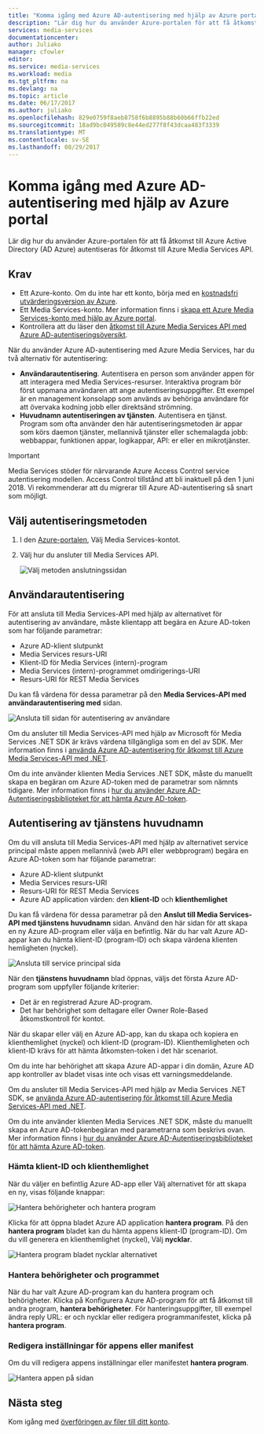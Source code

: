 ```yaml
---
title: "Komma igång med Azure AD-autentisering med hjälp av Azure portal | Microsoft Docs"
description: "Lär dig hur du använder Azure-portalen för att få åtkomst till Azure Active Directory (AD Azure) autentisering om du vill använda Azure Media Services API."
services: media-services
documentationcenter: 
author: Juliako
manager: cfowler
editor: 
ms.service: media-services
ms.workload: media
ms.tgt_pltfrm: na
ms.devlang: na
ms.topic: article
ms.date: 06/17/2017
ms.author: juliako
ms.openlocfilehash: 829e0759f8aeb8758f6b8895b88b60b66ffb22ed
ms.sourcegitcommit: 18ad9bc049589c8e44ed277f8f43dcaa483f3339
ms.translationtype: MT
ms.contentlocale: sv-SE
ms.lasthandoff: 08/29/2017
---
```

# <a name="get-started-with-azure-ad-authentication-by-using-the-azure-portal"></a>Komma igång med Azure AD-autentisering med hjälp av Azure portal

Lär dig hur du använder Azure-portalen för att få åtkomst till Azure Active Directory (AD Azure) autentiseras för åtkomst till Azure Media Services API.

## <a name="prerequisites"></a>Krav

- Ett Azure-konto. Om du inte har ett konto, börja med en [kostnadsfri utvärderingsversion av Azure](https://azure.microsoft.com/pricing/free-trial/). 
- Ett Media Services-konto. Mer information finns i [skapa ett Azure Media Services-konto med hjälp av Azure portal](media-services-portal-create-account.md).
- Kontrollera att du läser den [åtkomst till Azure Media Services API med Azure AD-autentiseringsöversikt](media-services-use-aad-auth-to-access-ams-api.md). 

När du använder Azure AD-autentisering med Azure Media Services, har du två alternativ för autentisering:

- **Användarautentisering**. Autentisera en person som använder appen för att interagera med Media Services-resurser. Interaktiva program bör först uppmana användaren att ange autentiseringsuppgifter. Ett exempel är en management konsolapp som används av behöriga användare för att övervaka kodning jobb eller direktsänd strömning. 
- **Huvudnamn autentiseringen av tjänsten**. Autentisera en tjänst. Program som ofta använder den här autentiseringsmetoden är appar som körs daemon tjänster, mellannivå tjänster eller schemalagda jobb: webbappar, funktionen appar, logikappar, API: er eller en mikrotjänster.

> [!IMPORTANT]
> Media Services stöder för närvarande Azure Access Control service autentisering modellen. Access Control tillstånd att bli inaktuell på den 1 juni 2018. Vi rekommenderar att du migrerar till Azure AD-autentisering så snart som möjligt.

## <a name="select-the-authentication-method"></a>Välj autentiseringsmetoden

1. I den [Azure-portalen](https://portal.azure.com/), Välj Media Services-kontot.
2. Välj hur du ansluter till Media Services API.

    ![Välj metoden anslutningssidan](./media/media-services-portal-get-started-with-aad/media-services-portal-get-started01.png)

## <a name="user-authentication"></a>Användarautentisering

För att ansluta till Media Services-API med hjälp av alternativet för autentisering av användare, måste klientapp att begära en Azure AD-token som har följande parametrar:  

* Azure AD-klient slutpunkt
* Media Services resurs-URI
* Klient-ID för Media Services (intern)-program 
* Media Services (intern)-programmet omdirigerings-URI 
* Resurs-URI för REST Media Services

Du kan få värdena för dessa parametrar på den **Media Services-API med användarautentisering med** sidan. 

![Ansluta till sidan för autentisering av användare](./media/media-services-portal-get-started-with-aad/media-services-portal-get-started02.png)

Om du ansluter till Media Services-API med hjälp av Microsoft för Media Services .NET SDK är krävs värdena tillgängliga som en del av SDK. Mer information finns i [använda Azure AD-autentisering för åtkomst till Azure Media Services-API med .NET](media-services-dotnet-get-started-with-aad.md).

Om du inte använder klienten Media Services .NET SDK, måste du manuellt skapa en begäran om Azure AD-token med de parametrar som nämnts tidigare. Mer information finns i [hur du använder Azure AD-Autentiseringsbiblioteket för att hämta Azure AD-token](../active-directory/develop/active-directory-authentication-libraries.md).

## <a name="service-principal-authentication"></a>Autentisering av tjänstens huvudnamn

Om du vill ansluta till Media Services-API med hjälp av alternativet service principal måste appen mellannivå (web API eller webbprogram) begära en Azure AD-token som har följande parametrar:  

* Azure AD-klient slutpunkt
* Media Services resurs-URI 
* Resurs-URI för REST Media Services
* Azure AD application värden: den **klient-ID** och **klienthemlighet**

Du kan få värdena för dessa parametrar på den **Anslut till Media Services-API med tjänstens huvudnamn** sidan. Använd den här sidan för att skapa en ny Azure AD-program eller välja en befintlig. När du har valt Azure AD-appar kan du hämta klient-ID (program-ID) och skapa värdena klienten hemligheten (nyckel). 

![Ansluta till service principal sida](./media/media-services-portal-get-started-with-aad/media-services-portal-get-started04.png)

När den **tjänstens huvudnamn** blad öppnas, väljs det första Azure AD-program som uppfyller följande kriterier:

- Det är en registrerad Azure AD-program.
- Det har behörighet som deltagare eller Owner Role-Based åtkomstkontroll för kontot.

När du skapar eller välj en Azure AD-app, kan du skapa och kopiera en klienthemlighet (nyckel) och klient-ID (program-ID). Klienthemligheten och klient-ID krävs för att hämta åtkomsten-token i det här scenariot.

Om du inte har behörighet att skapa Azure AD-appar i din domän, Azure AD app kontroller av bladet visas inte och visas ett varningsmeddelande.

Om du ansluter till Media Services-API med hjälp av Media Services .NET SDK, se [använda Azure AD-autentisering för åtkomst till Azure Media Services-API med .NET](media-services-dotnet-get-started-with-aad.md).

Om du inte använder klienten Media Services .NET SDK, måste du manuellt skapa en Azure AD-tokenbegäran med parametrarna som beskrivs ovan. Mer information finns i [hur du använder Azure AD-Autentiseringsbiblioteket för att hämta Azure AD-token](../active-directory/develop/active-directory-authentication-libraries.md).

### <a name="get-the-client-id-and-client-secret"></a>Hämta klient-ID och klienthemlighet

När du väljer en befintlig Azure AD-app eller Välj alternativet för att skapa en ny, visas följande knappar:

![Hantera behörigheter och hantera program](./media/media-services-portal-get-started-with-aad/media-services-portal-manage.png)

Klicka för att öppna bladet Azure AD application **hantera program**. På den **hantera program** bladet kan du hämta appens klient-ID (program-ID). Om du vill generera en klienthemlighet (nyckel), Välj **nycklar**.

![Hantera program bladet nycklar alternativet](./media/media-services-portal-get-started-with-aad/media-services-portal-get-started06.png) 

### <a name="manage-permissions-and-the-application"></a>Hantera behörigheter och programmet

När du har valt Azure AD-program kan du hantera program och behörigheter. Klicka på Konfigurera Azure AD-program för att få åtkomst till andra program, **hantera behörigheter**. För hanteringsuppgifter, till exempel ändra reply URL: er och nycklar eller redigera programmanifestet, klicka på **hantera program**.

### <a name="edit-the-apps-settings-or-manifest"></a>Redigera inställningar för appens eller manifest

Om du vill redigera appens inställningar eller manifestet **hantera program**.

![Hantera appen på sidan](./media/media-services-portal-get-started-with-aad/media-services-portal-get-started05.png)

## <a name="next-steps"></a>Nästa steg

Kom igång med [överföringen av filer till ditt konto](media-services-portal-upload-files.md).
